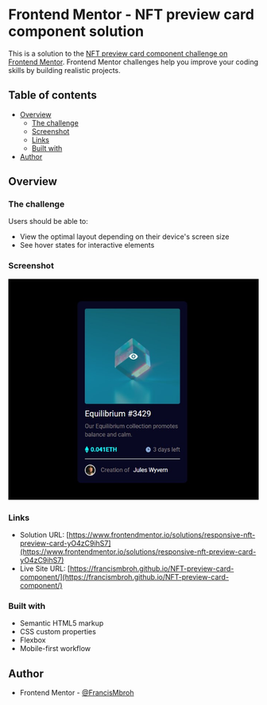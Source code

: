 # Frontend Mentor - NFT preview card component solution

This is a solution to the [NFT preview card component challenge on Frontend Mentor](https://www.frontendmentor.io/challenges/nft-preview-card-component-SbdUL_w0U). Frontend Mentor challenges help you improve your coding skills by building realistic projects. 

## Table of contents

- [Overview](#overview)
  - [The challenge](#the-challenge)
  - [Screenshot](#screenshot)
  - [Links](#links)
  - [Built with](#built-with)
- [Author](#author)

## Overview

### The challenge

Users should be able to:

- View the optimal layout depending on their device's screen size
- See hover states for interactive elements

### Screenshot

![nft-preview-card.active.jpg](nft-preview-card.active.jpg)

### Links

- Solution URL: [https://www.frontendmentor.io/solutions/responsive-nft-preview-card-yO4zC9ihS7](https://www.frontendmentor.io/solutions/responsive-nft-preview-card-yO4zC9ihS7)
- Live Site URL: [https://francismbroh.github.io/NFT-preview-card-component/](https://francismbroh.github.io/NFT-preview-card-component/)

### Built with

- Semantic HTML5 markup
- CSS custom properties
- Flexbox
- Mobile-first workflow

## Author

- Frontend Mentor - [@FrancisMbroh](https://www.frontendmentor.io/profile/FrancisMbroh)
